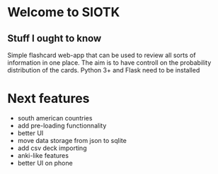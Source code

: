 
# Welcome to SIOTK
## Stuff I ought to know
Simple flashcard web-app that can be used to review all sorts of information in one place. The aim is to have controll on the probability distribution of the cards.
Python 3+ and Flask need to be installed

# Next features
- south american countries
- add pre-loading functionnality
- better UI
- move data storage from json to sqlite
- add csv deck importing
- anki-like features
- better UI on phone
